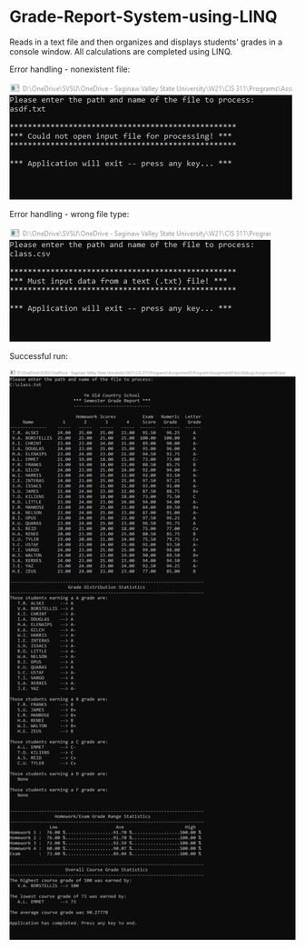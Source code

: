 # Grade-Report-System-using-LINQ
Reads in a text file and then organizes and displays students' grades in a console window. All calculations are completed using LINQ.

Error handling - nonexistent file:

![Nonexistent](Images/Screenshot1.png)

Error handling - wrong file type:

![Wrong Type](Images/Screenshot2.png)

Successful run:

![Success](Images/Screenshot3.png)

